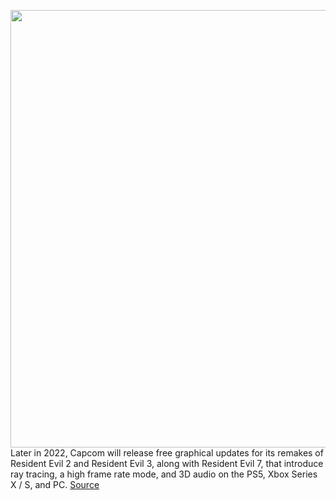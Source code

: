 <img src='https://cdn.vox-cdn.com/thumbor/U04AcmAy11C377O2G2YTff3dpo8=/0x0:3240x2160/1200x800/filters:focal(1361x821:1879x1339)/cdn.vox-cdn.com/uploads/chorus_image/image/70570046/RE7_biohazard_New_Gen__4K_.0.jpg' width='700px' /><br/>
Later in 2022, Capcom will release free graphical updates for its remakes of Resident Evil 2 and Resident Evil 3, along with Resident Evil 7, that introduce ray tracing, a high frame rate mode, and 3D audio on the PS5, Xbox Series X / S, and PC.
<a href='https://www.theverge.com/2022/3/2/22958218/capcom-resident-evil-remake-ray-tracing-ps4-xbox-series-pc-update-graphics'> Source <a/>